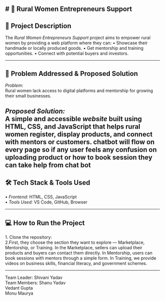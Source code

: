 ## # 🌾 Rural Women Entrepreneurs Support

## 📘 Project Description
The *Rural Women Entrepreneurs Support* project aims to empower rural women by providing a web platform where they can:
•⁠  ⁠Showcase their handmade or locally produced goods.
•⁠  ⁠Get mentorship and training opportunities.
•⁠  ⁠Connect with potential buyers and investors.

---

## 🎯 Problem Addressed & Proposed Solution
*Problem:*  
Rural women lack access to digital platforms and mentorship for growing their small businesses.

*Proposed Solution:*  
A simple and accessible *website* built using HTML, CSS, and JavaScript that helps rural women register, display products, and connect with mentors or customers.
chatbot will flow on every page so if any user feels any confusion on uploading product or how to book session they can take help from chat bot
---

## 🛠️ Tech Stack & Tools Used
•⁠  ⁠*Frontend:* HTML, CSS, JavaScript  
•⁠  ⁠*Tools Used:* VS Code, GitHub, Browser  

---

## 💻 How to Run the Project
1.⁠ ⁠Clone the repository:  
2.First, they choose the section they want to explore — Marketplace, Mentorship, or Training.
In the Marketplace, sellers can upload their products and buyers can contact them directly.
In Mentorship, users can book sessions with mentors through a simple form.
In Training, we provide videos on business skills, financial literacy, and government schemes.

---

Team Leader: Shivani Yadav<br>
Team Members: Shanu Yadav<br>
              Vedant Gupta<br>
              Monu Maurya<br>
